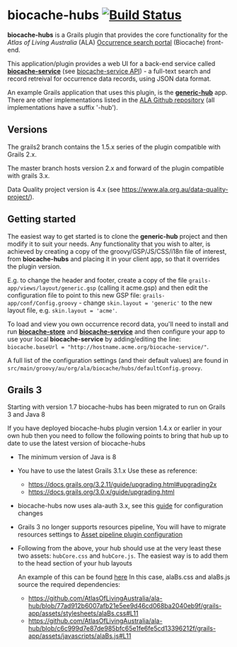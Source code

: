 # biocache-hubs [![Build Status](https://travis-ci.com/AtlasOfLivingAustralia/biocache-hubs.svg?branch=develop)](https://travis-ci.com/AtlasOfLivingAustralia/biocache-hubs) 

**biocache-hubs** is a Grails plugin that provides the core functionality for the _Atlas of Living Australia_ (ALA) [Occurrence search portal](https://biocache.ala.org.au/search) (Biocache) front-end.

This application/plugin provides a web UI for a back-end service called [**biocache-service**](https://github.com/AtlasOfLivingAustralia/biocache-service) (see [biocache-service API](https://biocache-ws.ala.org.au/ws)) - a full-text search and record retreival for occurrence data records, using JSON data format.

An example Grails application that uses this plugin, is the [**generic-hub**](https://github.com/AtlasOfLivingAustralia/generic-hub) app. There are other implementations listed in the [ALA Github repository](https://github.com/AtlasOfLivingAustralia?query=-hub) (all implementations have a suffix '-hub').

## Versions
The grails2 branch contains the 1.5.x series of the plugin compatible with Grails 2.x.

The master branch hosts version 2.x and forward of the plugin compatible with grails 3.x.

Data Quality project version is 4.x (see https://www.ala.org.au/data-quality-project/).

## Getting started
The easiest way to get started is to clone the **generic-hub** project and then modify it to suit your needs. Any functionality that you wish to alter, is achieved by creating a copy of the groovy/GSP/JS/CSS/i18n file of interest, from **biocache-hubs** and placing it in your client app, so that it overrides the plugin version.

E.g. to change the header and footer, create a copy of the file `grails-app/views/layout/generic.gsp` (calling it acme.gsp) and then edit the configuration file to point to this new GSP file: `grails-app/conf/Config.groovy` - change `skin.layout = 'generic'` to the new layout file, e.g. `skin.layout = 'acme'`.

To load and view you own occurrence record data, you'll need to install and run [**biocache-store**](https://github.com/AtlasOfLivingAustralia/biocache-store) and [**biocache-service**](https://github.com/AtlasOfLivingAustralia/biocache-service) and then configure your app to use your local **biocache-service** by adding/editing the line: `biocache.baseUrl = "http://hostname.acme.org/biocache-service/"`.

A full list of the configuration settings (and their default values) are found in `src/main/groovy/au/org/ala/biocache/hubs/defaultConfig.groovy`.

## Grails 3

Starting with version 1.7 biocache-hubs has been migrated to run on Grails 3 and Java 8

If you have deployed biocache-hubs plugin version 1.4.x or earlier in your own hub then you need to follow the following points to bring that hub up to date to use the latest version of biocache-hubs

* The minimum version of Java is 8
* You have to use the latest Grails 3.1.x 
Use these as reference: 
    * https://docs.grails.org/3.2.11/guide/upgrading.html#upgrading2x
    * https://docs.grails.org/3.0.x/guide/upgrading.html
* biocache-hubs now uses ala-auth 3.x, see this [guide](https://github.com/AtlasOfLivingAustralia/ala-auth-plugin/wiki/1.x-Migration-Guide) for configuration changes
* Grails 3 no longer supports resources pipeline, You will have to migrate resources settings to [Asset pipeline plugin configuration](http://www.asset-pipeline.com/manual/#grails3)
* Following from the above, your hub should use at the very least these two assets: `hubCore.css` and `hubCore.js`. The easiest way is to add them to the head section of your hub layouts
    
    An example of this can be found [here](https://github.com/AtlasOfLivingAustralia/ala-hub/blob/c6c999d7e87de985bfc65e1fe6fe5cd13396212f/grails-app/views/layouts/generic.gsp#L9-L10)
   In this case, alaBs.css and alaBs.js source the required dependencies:
   * https://github.com/AtlasOfLivingAustralia/ala-hub/blob/77ad912b6007afb21e5ee9d46cd068ba2040eb9f/grails-app/assets/stylesheets/alaBs.css#L11
   * https://github.com/AtlasOfLivingAustralia/ala-hub/blob/c6c999d7e87de985bfc65e1fe6fe5cd13396212f/grails-app/assets/javascripts/alaBs.js#L11
   

